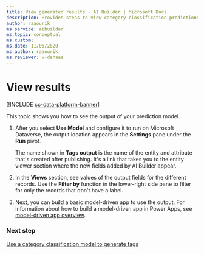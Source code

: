 ```yaml
---
title: View generated results - AI Builder | Microsoft Docs
description: Provides steps to view category classification predictions after you publish your model in AI Builder.
author: raaourik 
ms.service: aibuilder
ms.topic: conceptual
ms.custom: 
ms.date: 11/06/2020
ms.author: raaourik
ms.reviewer: v-dehaas
---
```


# View results

[!INCLUDE [cc-data-platform-banner](includes/cc-data-platform-banner.md)]

This topic shows you how to see the output of your prediction model.

1. After you select **Use Model** and configure it to run on Microsoft Dataverse, the output location appears in the **Settings** pane under the **Run** pivot.

    The name shown in **Tags output** is the name of the entity and attribute that's created after publishing. It's a link that takes you to the entity viewer section where the new fields added by AI Builder appear.

2. In the **Views** section, see values of the output fields for the different records. Use the **Filter by** function in the lower-right side pane to filter for only the records that don't have a label.

3. Next, you can build a basic model-driven app to use the output. For information about how to build a model-driven app in Power Apps, see [model-driven app overview](/powerapps/maker/model-driven-apps/model-driven-app-overview).

### Next step

[Use a category classification model to generate tags](text-classification-model-use-tags.md)
